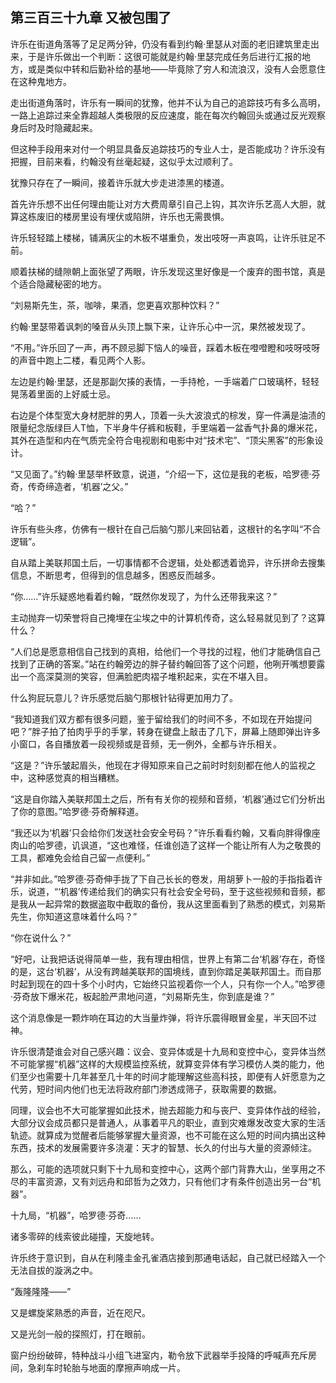 ## 第三百三十九章 又被包围了
许乐在街道角落等了足足两分钟，仍没有看到约翰·里瑟从对面的老旧建筑里走出来，于是许乐做出一个判断：这很可能就是约翰·里瑟完成任务后进行汇报的地方，或是类似中转和后勤补给的基地——毕竟除了穷人和流浪汉，没有人会愿意住在这种鬼地方。

走出街道角落时，许乐有一瞬间的犹豫，他并不认为自己的追踪技巧有多么高明，一路上追踪过来全靠超越人类极限的反应速度，能在每次约翰回头或通过反光观察身后时及时隐藏起来。

但这种手段用来对付一个明显具备反追踪技巧的专业人士，是否能成功？许乐没有把握，目前来看，约翰没有丝毫起疑，这似乎太过顺利了。

犹豫只存在了一瞬间，接着许乐就大步走进漆黑的楼道。

首先许乐想不出任何理由能让对方大费周章引自己上钩，其次许乐艺高人大胆，就算这栋废旧的楼房里设有埋伏或陷阱，许乐也无需畏惧。

许乐轻轻踏上楼梯，铺满灰尘的木板不堪重负，发出吱呀一声哀鸣，让许乐驻足不前。

顺着扶梯的缝隙朝上面张望了两眼，许乐发现这里好像是一个废弃的图书馆，真是个适合隐藏秘密的地方。

“刘易斯先生，茶，咖啡，果酒，您更喜欢那种饮料？”

约翰·里瑟带着讽刺的嗓音从头顶上飘下来，让许乐心中一沉，果然被发现了。

“不用。”许乐回了一声，再不顾忌脚下恼人的噪音，踩着木板在噔噔瞪和吱呀吱呀的声音中跑上二楼，看见两个人影。

左边是约翰·里瑟，还是那副欠揍的表情，一手持枪，一手端着广口玻璃杯，轻轻晃荡着里面的上好威士忌。

右边是个体型宽大身材肥胖的男人，顶着一头大波浪式的棕发，穿一件满是油渍的限量纪念版绿巨人T恤，下半身牛仔裤和板鞋，手里端着一盆香气扑鼻的爆米花，其外在造型和内在气质完全符合电视剧和电影中对“技术宅”、“顶尖黑客”的形象设计。

“又见面了。”约翰·里瑟举杯致意，说道，“介绍一下，这位是我的老板，哈罗德·芬奇，传奇缔造者，‘机器’之父。”

“哈？”

许乐有些头疼，仿佛有一根针在自己后脑勺那儿来回钻着，这根针的名字叫“不合逻辑”。

自从踏上美联邦国土后，一切事情都不合逻辑，处处都透着诡异，许乐拼命去搜集信息，不断思考，但得到的信息越多，困惑反而越多。

“你……”许乐疑惑地看着约翰，“既然你发现了，为什么还带我来这？”

主动抛弃一切荣誉将自己掩埋在尘埃之中的计算机传奇，这么轻易就见到了？这算什么？

“人们总是愿意相信自己找到的真相，给他们一个寻找的过程，他们才能确信自己找到了正确的答案。”站在约翰旁边的胖子替约翰回答了这个问题，他咧开嘴想要露出一个高深莫测的笑容，但满脸肥肉褶子堆积起来，实在不堪入目。

什么狗屁玩意儿？许乐感觉后脑勺那根针钻得更加用力了。

“我知道我们双方都有很多问题，鉴于留给我们的时间不多，不如现在开始提问吧？”胖子拍了拍肉乎乎的手掌，转身在键盘上敲击了几下，屏幕上随即弹出许多小窗口，各自播放着一段视频或是音频，无一例外，全都与许乐相关。

“这是？”许乐皱起眉头，他现在才得知原来自己之前时时刻刻都在他人的监视之中，这种感觉真的相当糟糕。

“这是自你踏入美联邦国土之后，所有有关你的视频和音频，‘机器’通过它们分析出了你的意图。”哈罗德·芬奇解释道。

“我还以为‘机器’只会给你们发送社会安全号码？”许乐看看约翰，又看向胖得像座肉山的哈罗德，讥讽道，“这也难怪，任谁创造了这样一个能让所有人为之敬畏的工具，都难免会给自己留一点便利。”

“并非如此。”哈罗德·芬奇伸手拢了下自己长长的卷发，用胡萝卜一般的手指指着许乐，说道，“‘机器’传递给我们的确实只有社会安全号码，至于这些视频和音频，都是我从一起异常的数据盗取中截取的备份，我从这里面看到了熟悉的模式，刘易斯先生，你知道这意味着什么吗？”

“你在说什么？”

“好吧，让我把话说得简单一些，我有理由相信，世界上有第二台‘机器’存在，奇怪的是，这台‘机器’，从没有跨越美联邦的国境线，直到你踏足美联邦国土。而自那时起到现在的四十多个小时内，它始终只监视着你一个人，只有你一个人。”哈罗德·芬奇放下爆米花，板起脸严肃地问道，“刘易斯先生，你到底是谁？”

这个消息像是一颗炸响在耳边的大当量炸弹，将许乐震得眼冒金星，半天回不过神。

许乐很清楚谁会对自己感兴趣：议会、变异体或是十九局和变控中心，变异体当然不可能掌握“机器”这样的大规模监控系统，就算变异体有学习模仿人类的能力，他们至少也需要十几年甚至几十年的时间才能理解这些高科技，即便有人奸愿意为之代劳，短时间内他们也无法将政府部门渗透成筛子，获取需要的数据。

同理，议会也不大可能掌握如此技术，抛去超能力和与丧尸、变异体作战的经验，大部分议会成员都只是普通人，从事着平凡的职业，直到灾难爆发改变大家的生活轨迹。就算成为觉醒者后能够掌握大量资源，也不可能在这么短的时间内搞出这种东西，技术的发展需要许多浇灌：天才的智慧、长久的付出与大量的资源倾注。

那么，可能的选项就只剩下十九局和变控中心，这两个部门背靠大山，坐享用之不尽的丰富资源，又有刘远舟和邱哲为之效力，只有他们才有条件创造出另一台“机器”。

十九局，“机器”，哈罗德·芬奇……

诸多零碎的线索彼此碰撞，天旋地转。

许乐终于意识到，自从在利隆圭金孔雀酒店接到那通电话起，自己就已经踏入一个无法自拔的漩涡之中。

“轰隆隆隆——”

又是螺旋桨熟悉的声音，近在咫尺。

又是光剑一般的探照灯，打在眼前。

窗户纷纷破碎，特种战斗小组飞进室内，勒令放下武器举手投降的呼喊声充斥房间，急刹车时轮胎与地面的摩擦声响成一片。

